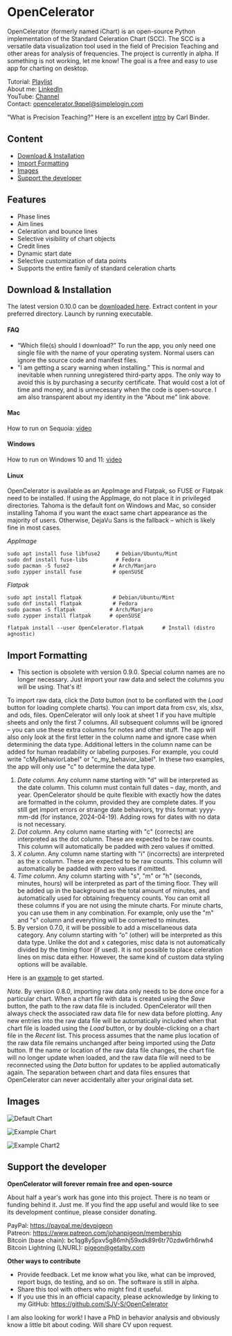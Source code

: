 # OpenCelerator

OpenCelerator (formerly named iChart) is an open-source Python implementation of the Standard Celeration Chart (SCC). The SCC is a versatile data visualization tool used in the field of Precision Teaching and other areas for analysis of frequencies. The project is currently in alpha. If something is not working, let me know! The goal is a free and easy to use app for charting on desktop.

Tutorial: [Playlist](https://www.youtube.com/playlist?list=PLAU5et__-B6HCHmlgyxgPPDJ2rHgZ1PY4)<br>
About me: [LinkedIn](https://www.linkedin.com/in/jsv01/)<br>
YouTube: [Channel](https://www.youtube.com/@sudorandom7619)<br>
Contact: opencelerator.9qpel@simplelogin.com

"What is Precision Teaching?" Here is an excellent [intro](https://www.youtube.com/watch?v=PjwWZP726Ko&list=PLuQRRtTr10Mm1QycJLUjowBFugi7lg0c7&index=5&t=0s) by Carl Binder.


## Content
- [Download & Installation](#download--installation)
- [Import Formatting](#import-formatting)
- [Images](#images)
- [Support the developer](#Support-the-developer)

## Features
- Phase lines
- Aim lines
- Celeration and bounce lines
- Selective visibility of chart objects
- Credit lines
- Dynamic start date
- Selective customization of data points
- Supports the entire family of standard celeration charts


## Download & Installation

The latest version 0.10.0 can be [downloaded here](https://github.com/SJV-S/OpenCelerator/releases/tag/0.10.0). Extract content in your preferred directory. Launch by running executable.

#### FAQ
- “Which file(s) should I download?” To run the app, you only need one single file with the name of your operating system. Normal users can ignore the source code and manifest files.
- "I am getting a scary warning when installing." This is normal and inevitable when running unregistered third-party apps. The only way to avoid this is by purchasing a security certificate. That would cost a lot of time and money, and is unnecessary when the code is open-source. I am also transparent about my identity in the "About me" link above.


#### Mac
How to run on Sequoia: [video](https://www.youtube.com/watch?v=scdAMJDGJvA)

#### Windows

How to run on Windows 10 and 11: [video](https://youtu.be/u8ugPqEv8LM)

#### Linux

OpenCelerator is available as an AppImage and Flatpak, so FUSE or Flatpak need to be installed. If using the AppImage, do not place it in privileged directories. Tahoma is the default font on Windows and Mac, so consider installing Tahoma if you want the exact same chart appearance as the majority of users. Otherwise, DejaVu Sans is the fallback – which is likely fine in most cases.

_AppImage_
```
sudo apt install fuse libfuse2     # Debian/Ubuntu/Mint
sudo dnf install fuse-libs         # Fedora
sudo pacman -S fuse2              # Arch/Manjaro
sudo zypper install fuse          # openSUSE
```
_Flatpak_
```
sudo apt install flatpak          # Debian/Ubuntu/Mint
sudo dnf install flatpak          # Fedora
sudo pacman -S flatpak           # Arch/Manjaro
sudo zypper install flatpak      # openSUSE

flatpak install --user OpenCelerator.flatpak      # Install (distro agnostic)
```

## Import Formatting

* This section is obsolete with version 0.9.0. Special column names are no longer necessary. Just import your raw data and select the columns you will be using. That's it!

To import raw data, click the _Data_ button (not to be conflated with the _Load_ button for loading complete charts). You can import data from csv, xls, xlsx, and ods, files. OpenCelerator will only look at sheet 1 if you have multiple sheets and only the first 7 columns. All subsequent columns will be ignored – you can use these extra columns for notes and other stuff. The app will also only look at the first letter in the column name and ignore case when determining the data type. Additional letters in the column name can be added for human readability or labeling purposes. For example, you could write "cMyBehaviorLabel" or "c_my_behavior_label". In these two examples, the app will only use "c" to determine the data type.

1) *Date column*. Any column name starting with "d" will be interpreted as the date column. This column must contain full dates – day, month, and year. OpenCelerator should be quite flexible with exactly how the dates are formatted in the column, provided they are complete dates. If you still get import errors or strange date behaviors, try this format: yyyy-mm-dd (for instance, 2024-04-19). Adding rows for dates with no data is not necessary.
2) *Dot column*. Any column name starting with "c" (corrects) are interpreted as the dot column. These are expected to be raw counts. This column will automatically be padded with zero values if omitted.
3) *X column*. Any column name starting with "i" (incorrects) are interpreted as the x column. These are expected to be raw counts. This column will automatically be padded with zero values if omitted.
4) *Time column*. Any column starting with "s", "m" or "h" (seconds, minutes, hours) will be interpreted as part of the timing floor. They will be added up in the background as the total amount of minutes, and automatically used for obtaining frequency counts. You can omit all these columns if you are not using the minute charts. For minute charts, you can use them in any combination. For example, only use the "m" and "s" column and everything will be converted to minutes.
5) By version 0.7.0, it will be possible to add a miscellaneous data category. Any column starting with “o” (other) will be interpreted as this data type. Unlike the dot and x categories, misc data is not automatically divided by the timing floor (if used). It is not possible to place celeration lines on misc data either. However, the same kind of custom data styling options will be available.

Here is an [example](https://github.com/SJV-S/OpenCelerator/blob/main/example_data.csv) to get started.

_Note_. By version 0.8.0, importing raw data only needs to be done once for a particular chart. When a chart file with data is created using the _Save_ button, the path to the raw data file is included. OpenCelerator will then always check the associated raw data file for new data before plotting. Any new entries into the raw data file will be automatically included when that chart file is loaded using the _Load_ button, or by double-clicking on a chart file in the _Recent_ list. This process assumes that the name plus location of the raw data file remains unchanged after being imported using the _Data_ button. If the name or location of the raw data file changes, the chart file will no longer update when loaded, and the raw data file will need to be reconnected using the _Data_ button for updates to be applied automatically again. The separation between chart and data files ensures that OpenCelerator can never accidentally alter your original data set.

## Images

![Default Chart](/images/default_chart.png)

![Example Chart](images/example_chart.png)

![Example Chart2](images/example_chart2.png)

## Support the developer

**OpenCelerator will forever remain free and open-source**

About half a year's work has gone into this project. There is no team or funding behind it. Just me. If you find the app useful and would like to see its development continue, please consider donating.

PayPal: https://paypal.me/devpigeon<br>
Patreon: https://www.patreon.com/johanpigeon/membership<br>
Bitcoin (base chain): bc1qg8y5pxv5g86mhj59xdk89r6tr70zdw6rh6rwh4<br>
Bitcoin Lightning (LNURL): pigeon@getalby.com<br>

**Other ways to contribute**

- Provide feedback. Let me know what you like, what can be improved, report bugs, do testing, and so on. The software is still in alpha.
- Share this tool with others who might find it useful.
- If you use this in an official capacity, please acknowledge by linking to my GitHub: https://github.com/SJV-S/OpenCelerator

I am also looking for work! I have a PhD in behavior analysis and obviously know a little bit about coding. Will share CV upon request.<br>




